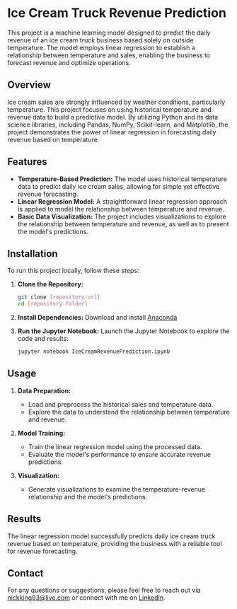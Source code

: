 # Ice Cream Truck Revenue Prediction

This project is a machine learning model designed to predict the daily revenue of an ice cream truck business based solely on outside temperature. The model employs linear regression to establish a relationship between temperature and sales, enabling the business to forecast revenue and optimize operations.

## Overview

Ice cream sales are strongly influenced by weather conditions, particularly temperature. This project focuses on using historical temperature and revenue data to build a predictive model. By utilizing Python and its data science libraries, including Pandas, NumPy, Scikit-learn, and Matplotlib, the project demonstrates the power of linear regression in forecasting daily revenue based on temperature.

## Features

- **Temperature-Based Prediction:** The model uses historical temperature data to predict daily ice cream sales, allowing for simple yet effective revenue forecasting.
- **Linear Regression Model:** A straightforward linear regression approach is applied to model the relationship between temperature and revenue.
- **Basic Data Visualization:** The project includes visualizations to explore the relationship between temperature and revenue, as well as to present the model's predictions.

## Installation

To run this project locally, follow these steps:

1. **Clone the Repository:**
   ```bash
   git clone [repository-url]
   cd [repository-folder]
   ```

2. **Install Dependencies:**
   Download and install [Anaconda](https://www.anaconda.com/download)

3. **Run the Jupyter Notebook:**
   Launch the Jupyter Notebook to explore the code and results:
   ```bash
   jupyter notebook IceCreamRevenuePrediction.ipynb
   ```

## Usage

1. **Data Preparation:**
   - Load and preprocess the historical sales and temperature data.
   - Explore the data to understand the relationship between temperature and revenue.

2. **Model Training:**
   - Train the linear regression model using the processed data.
   - Evaluate the model's performance to ensure accurate revenue predictions.

3. **Visualization:**
   - Generate visualizations to examine the temperature-revenue relationship and the model's predictions.

## Results

The linear regression model successfully predicts daily ice cream truck revenue based on temperature, providing the business with a reliable tool for revenue forecasting.

## Contact

For any questions or suggestions, please feel free to reach out via [nickking93@live.com](mailto:nickking93@live.com) or connect with me on [LinkedIn](www.linkedin.com/in/rnking93).
